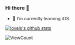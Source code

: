 ### Hi there 👋

- 🌱 I’m currently learning iOS.

[![lovels's github stats](https://github-readme-stats.vercel.app/api?username=lovels&count_private=true&show_icons=true&theme=radical)](https://github.com/anuraghazra/github-readme-stats)

![ViewCount](https://views.whatilearened.today/views/github/lovels/lovels.svg)

<!--
**lovels/lovels** is a ✨ _special_ ✨ repository because its `README.md` (this file) appears on your GitHub profile.

Here are some ideas to get you started:

- 🔭 I’m currently working on ...
- 🌱 I’m currently learning ...
- 👯 I’m looking to collaborate on ...
- 🤔 I’m looking for help with ...
- 💬 Ask me about ...
- 📫 How to reach me: ...
- 😄 Pronouns: ...
- ⚡ Fun fact: ...
-->

